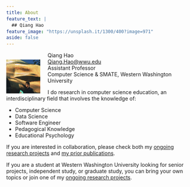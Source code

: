 ```yaml
---
title: About
feature_text: |
  ## Qiang Hao
feature_image: "https://unsplash.it/1300/400?image=971"
aside: false
---
```


<img style="float:left; margin-right: 20px; margin-top: 20px; width: 18%;" src="assets/avatar.jpeg" />

Qiang Hao  
<a href="mailto:Qiang.Hao@wwu.edu">Qiang.Hao@wwu.edu</a>  
Assistant Professor  
Computer Science & SMATE, Western Washington University  

I do research in computer science education, an interdisciplinary field that involves the knowledge of:

* Computer Science
* Data Science
* Software Engineer
* Pedagogical Knowledge
* Educational Psychology

If you are interested in collaboration, please check both my <a href="research" target="_blank">ongoing research projects</a> and <a href="cv" target="_blank">my prior publications</a>.

If you are a student at Western Washington University looking for senior projects, independent study, or graduate study, you can bring your own topics or join one of my <a href="research" target="_blank">ongoing research projects</a>.